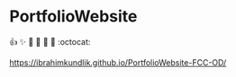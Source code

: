 # PortfolioWebsite

:+1: :sparkles: :camel: :tada: :rocket: :metal: :octocat: 

https://ibrahimkundlik.github.io/PortfolioWebsite-FCC-OD/
